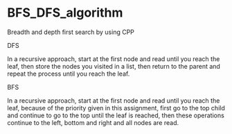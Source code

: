 # BFS_DFS_algorithm
Breadth and depth first search by using CPP

DFS

In a recursive approach, start at the first node 
and read until you reach the leaf, then store the
nodes you visited in a list, then return to the 
parent and repeat the process until you reach the leaf.

BFS

In a recursive approach, start at the first node 
and read until you reach the leaf, because of the 
priority given in this assignment, first go to the 
top child and continue to go to the top until the 
leaf is reached, then these operations continue to
the left, bottom and right and all nodes are read.
